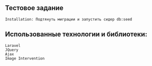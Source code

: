 ## Тестовое задание
    Installation: Подтянуть миграции и запустить сидер db:seed
## Использованные технологии и библиотеки:
    Laravel
    JQuery
    Ajax
    Image Intervention
    
